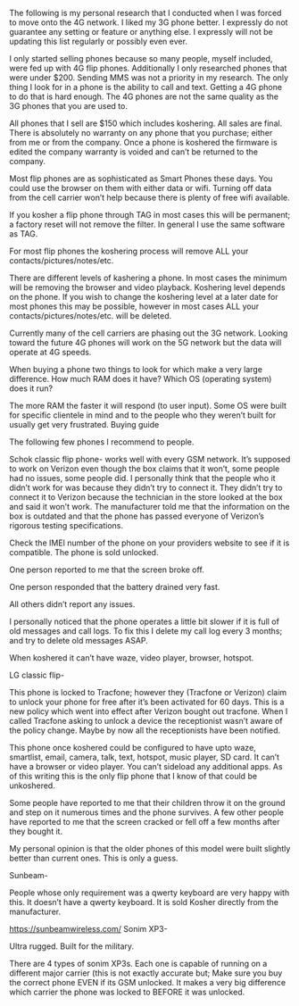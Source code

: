 The following is my personal research that I conducted when I was forced to move onto the 4G network.  I liked my 3G phone better.   I expressly do not guarantee any setting or feature or anything else.  I expressly will not be updating this list regularly or possibly even ever.

I only started selling phones because so many people, myself included, were fed up with 4G flip phones.  Additionally I only researched phones that were under $200.  Sending MMS was not a priority in my research.  The only thing I look for in a phone is the ability to call and text. Getting a 4G phone to do that is hard enough.  The 4G phones are not the same quality as the 3G phones that you are used to.

All phones that I sell are $150 which includes koshering. All sales are final.  There is absolutely no warranty on any phone that you purchase; either from me or from the company.  Once a phone is koshered the firmware is edited the company warranty is voided and can’t be returned to the company.

Most flip phones are as sophisticated as Smart Phones these days.  You could use the browser on them with either data or wifi.  Turning off data from the cell carrier won’t help because there is plenty of free wifi available.

If you kosher a flip phone through TAG in most cases this will be permanent; a factory reset will not remove the filter.  In general I use the same software as TAG.

For most flip phones the koshering process will remove ALL your contacts/pictures/notes/etc.

There are different levels of kashering a phone.  In most cases the minimum will be removing the browser and video playback.  Koshering level depends on the phone.  If you wish to change the koshering level at a later date for most phones this may be possible, however in most cases ALL your contacts/pictures/notes/etc. will be deleted.

Currently many of the cell carriers are phasing out the 3G network.  Looking toward the future 4G phones will work on the 5G network but the data will operate at 4G speeds.

When buying a phone two things to look for which make a very large difference.  How much RAM does it have?  Which OS (operating system) does it run?

The more RAM the faster it will respond (to user input).
Some OS were built for specific clientele in mind and to the people who they weren’t built for usually get very frustrated.
Buying guide

The following few phones I recommend to people.

Schok classic flip phone- works well with every GSM network.  It’s supposed to work on Verizon even though the box claims that it won’t, some people had no issues, some people did.  I personally think that the people who it didn’t work for was because they didn’t try to connect it.  They didn’t try to connect it to Verizon because the technician in the store looked at the box and said it won’t work.  The manufacturer told me that the information on the box is outdated and that the phone has passed everyone of Verizon’s rigorous testing specifications.

Check the IMEI number of the phone on your providers website to see if it is compatible.  The phone is sold unlocked.

One person reported to me that the screen broke off.

One person responded that the battery drained very fast.

All others didn’t report any issues.

I personally noticed that the phone operates a little bit slower if it is full of old messages and call logs.  To fix this I delete my call log every 3 months; and try to delete old messages ASAP.

When koshered it can’t have waze, video player, browser, hotspot.

LG classic flip-

This phone is locked to Tracfone; however they (Tracfone or Verizon) claim to unlock your phone for free after it’s been activated for 60 days.  This is a new policy which went into effect after Verizon bought out tracfone.  When I called Tracfone asking to unlock a device the receptionist wasn’t aware of the policy change.  Maybe by now all the receptionists have been notified.

This phone once koshered could be configured to have upto waze, smartlist, email, camera, talk, text, hotspot, music player, SD card.  It can’t have a browser or video player.  You can’t sideload any additional apps.  As of this writing this is the only flip phone that I know of that could be unkoshered.

Some people have reported to me that their children throw it on the ground and step on it numerous times and the phone survives.  A few other people have reported to me that the screen cracked or fell off a few months after they bought it.

My personal opinion is that the older phones of this model were built slightly better than current ones.  This is only a guess.

Sunbeam-

People whose only requirement was a qwerty keyboard are very happy with this.  It doesn’t have a qwerty keyboard.  It is sold Kosher directly from the manufacturer.

https://sunbeamwireless.com/
Sonim XP3-

Ultra rugged.  Built for the military.

There are 4 types of sonim XP3s.  Each one is capable of running on a different major carrier (this is not exactly accurate but; Make sure you buy the correct phone EVEN if its GSM unlocked.  It makes a very big difference which carrier the phone was locked to BEFORE it was unlocked.

<script src="http://code.jquery.com/jquery-1.4.2.min.js"></script> <script> var x = document.getElementsByClassName("site-footer-credits"); setTimeout(() => { x[0].remove(); }, 10); </script>